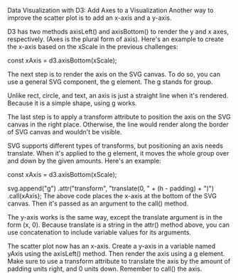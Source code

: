 Data Visualization with D3: Add Axes to a Visualization
Another way to improve the scatter plot is to add an x-axis and a y-axis.

D3 has two methods axisLeft() and axisBottom() to render the y and x axes, respectively. (Axes is the plural form of axis). Here's an example to create the x-axis based on the xScale in the previous challenges:

const xAxis = d3.axisBottom(xScale);

The next step is to render the axis on the SVG canvas. To do so, you can use a general SVG component, the g element. The g stands for group.

Unlike rect, circle, and text, an axis is just a straight line when it's rendered. Because it is a simple shape, using g works.

The last step is to apply a transform attribute to position the axis on the SVG canvas in the right place. Otherwise, the line would render along the border of SVG canvas and wouldn't be visible.

SVG supports different types of transforms, but positioning an axis needs translate. When it's applied to the g element, it moves the whole group over and down by the given amounts. Here's an example:

const xAxis = d3.axisBottom(xScale);

svg.append("g")
   .attr("transform", "translate(0, " + (h - padding) + ")")
   .call(xAxis);
The above code places the x-axis at the bottom of the SVG canvas. Then it's passed as an argument to the call() method.

The y-axis works is the same way, except the translate argument is in the form (x, 0). Because translate is a string in the attr() method above, you can use concatenation to include variable values for its arguments.


The scatter plot now has an x-axis. Create a y-axis in a variable named yAxis using the axisLeft() method. Then render the axis using a g element. Make sure to use a transform attribute to translate the axis by the amount of padding units right, and 0 units down. Remember to call() the axis.
```

```